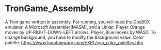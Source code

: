 # TronGame_Assembly
A Tron game written in assembly.
For running, you will need the DosBOX emulator, A Microsoft Assembler(MASM), and a Linker.
Player_Orange moves by UP-RIGHT-DOWN-LEFT arrows, Player_Blue moves by WASD.
To change background, you have to modify the Background value.
Color palette:
https://www.fountainware.com/EXPL/vga_color_palettes.htm

